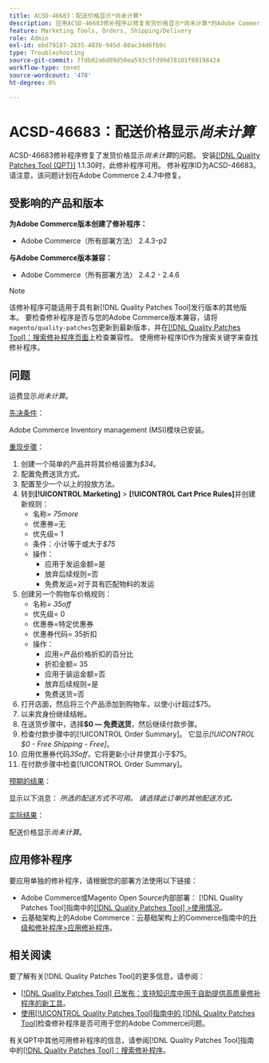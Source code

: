 ```yaml
---
title: ACSD-46683：配送价格显示*尚未计算*
description: 应用ACSD-46683修补程序以修复发货价格显示*尚未计算*的Adobe Commerce问题。
feature: Marketing Tools, Orders, Shipping/Delivery
role: Admin
exl-id: ebd79187-2835-403b-945d-80ac34d6fb9c
type: Troubleshooting
source-git-commit: 7fdb02a6d89d50ea593c5fd99d78101f89198424
workflow-type: tm+mt
source-wordcount: '478'
ht-degree: 0%

---
```


# ACSD-46683：配送价格显示&#x200B;*尚未计算*

ACSD-46683修补程序修复了发货价格显示&#x200B;*尚未计算*&#x200B;的问题。 安装[[!DNL Quality Patches Tool (QPT)]](https://experienceleague.adobe.com/zh-hans/docs/commerce-operations/tools/quality-patches-tool/quality-patches-tool-to-self-serve-quality-patches) 1.1.30时，此修补程序可用。 修补程序ID为ACSD-46683。 请注意，该问题计划在Adobe Commerce 2.4.7中修复。

## 受影响的产品和版本

**为Adobe Commerce版本创建了修补程序：**

* Adobe Commerce（所有部署方法） 2.4.3-p2

**与Adobe Commerce版本兼容：**

* Adobe Commerce（所有部署方法） 2.4.2 - 2.4.6

>[!NOTE]
>
>该修补程序可能适用于具有新[!DNL Quality Patches Tool]发行版本的其他版本。 要检查修补程序是否与您的Adobe Commerce版本兼容，请将`magento/quality-patches`包更新到最新版本，并在[[!DNL Quality Patches Tool]：搜索修补程序页面](https://experienceleague.adobe.com/tools/commerce-quality-patches/index.html?lang=zh-Hans)上检查兼容性。 使用修补程序ID作为搜索关键字来查找修补程序。

## 问题

运费显示&#x200B;*尚未计算*。

<u>先决条件</u>：

Adobe Commerce Inventory management (MSI)模块已安装。

<u>重现步骤</u>：

1. 创建一个简单的产品并将其价格设置为&#x200B;*$34*。
1. 配置免费送货方式。
1. 配置至少一个以上的投放方法。
1. 转到&#x200B;**[!UICONTROL Marketing]** > **[!UICONTROL Cart Price Rules]**&#x200B;并创建新规则：
   * 名称= *75more*
   * 优惠券=无
   * 优先级= 1
   * 条件：小计等于或大于&#x200B;*$75*
   * 操作：
      * 应用于发运金额=是
      * 放弃后续规则=否
      * 免费发运=对于具有匹配物料的发运
1. 创建另一个购物车价格规则：
   * 名称= *35off*
   * 优先级= 0
   * 优惠券=特定优惠券
   * 优惠券代码= 35折扣
   * 操作：
      * 应用=产品价格折扣的百分比
      * 折扣金额= 35
      * 应用于装运金额=否
      * 放弃后续规则=是
      * 免费送货=否
1. 打开店面，然后将三个产品添加到购物车，以使小计超过$75。
1. 以来宾身份继续结帐。
1. 在送货步骤中，选择&#x200B;**$0 — 免费送货**，然后继续付款步骤。
1. 检查付款步骤中的[!UICONTROL Order Summary]。 它显示&#x200B;*[!UICONTROL $0 - Free Shipping - Free]*。
1. 应用优惠券代码&#x200B;*35off*，它将更新小计并使其小于$75。
1. 在付款步骤中检查[!UICONTROL Order Summary]。

<u>预期的结果</u>：

显示以下消息： *所选的配送方式不可用。 请选择此订单的其他配送方式。*

<u>实际结果</u>：

配送价格显示&#x200B;*尚未计算*。

## 应用修补程序

要应用单独的修补程序，请根据您的部署方法使用以下链接：

* Adobe Commerce或Magento Open Source内部部署： [!DNL Quality Patches Tool]指南中的[[!DNL Quality Patches Tool] >使用情况](/help/tools/quality-patches-tool/usage.md)。
* 云基础架构上的Adobe Commerce：云基础架构上的Commerce指南中的[升级和修补程序>应用修补程序](https://experienceleague.adobe.com/docs/commerce-cloud-service/user-guide/develop/upgrade/apply-patches.html?lang=zh-Hans)。

## 相关阅读

要了解有关[!DNL Quality Patches Tool]的更多信息，请参阅：

* [[!DNL Quality Patches Tool] 已发布：支持知识库中用于自助提供高质量修补程序的新工具](https://experienceleague.adobe.com/zh-hans/docs/commerce-operations/tools/quality-patches-tool/quality-patches-tool-to-self-serve-quality-patches)。
* [使用[!UICONTROL Quality Patches Tool]指南中的 [!DNL Quality Patches Tool]](/help/tools/quality-patches-tool/patches-available-in-qpt/check-patch-for-magento-issue-with-magento-quality-patches.md)检查修补程序是否可用于您的Adobe Commerce问题。


有关QPT中其他可用修补程序的信息，请参阅[!DNL Quality Patches Tool]指南中的[[!DNL Quality Patches Tool]：搜索修补程序](https://experienceleague.adobe.com/tools/commerce-quality-patches/index.html?lang=zh-Hans)。
